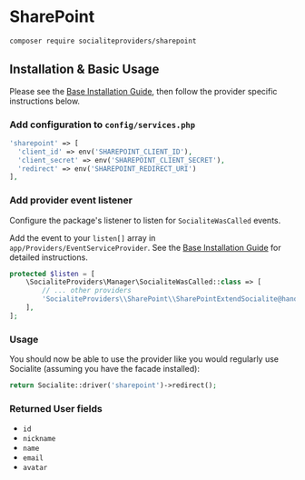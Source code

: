 # SharePoint

```bash
composer require socialiteproviders/sharepoint
```

## Installation & Basic Usage

Please see the [Base Installation Guide](https://socialiteproviders.com/usage/), then follow the provider specific instructions below.

### Add configuration to `config/services.php`

```php
'sharepoint' => [    
  'client_id' => env('SHAREPOINT_CLIENT_ID'),  
  'client_secret' => env('SHAREPOINT_CLIENT_SECRET'),  
  'redirect' => env('SHAREPOINT_REDIRECT_URI') 
],
```

### Add provider event listener

Configure the package's listener to listen for `SocialiteWasCalled` events.

Add the event to your `listen[]` array in `app/Providers/EventServiceProvider`. See the [Base Installation Guide](https://socialiteproviders.com/usage/) for detailed instructions.

```php
protected $listen = [
    \SocialiteProviders\Manager\SocialiteWasCalled::class => [
        // ... other providers
        'SocialiteProviders\\SharePoint\\SharePointExtendSocialite@handle',
    ],
];
```

### Usage

You should now be able to use the provider like you would regularly use Socialite (assuming you have the facade installed):

```php
return Socialite::driver('sharepoint')->redirect();
```

### Returned User fields

- ``id``
- ``nickname``
- ``name``
- ``email``
- ``avatar``
